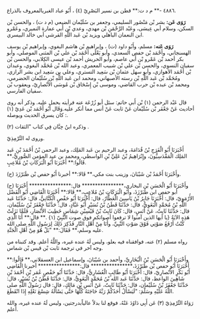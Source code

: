 ٤٨٨٦ -** م د ت:** قطن بن نسير البَصْرِيّ (٤) ، أَبُو عباد الغبريالمعروف بالذراع.

**رَوَى عَن:** بشر بْن مَنْصُور السليمي، وجعفر بن سُلَيْمان الضبعي (م د ت) ، والحسن بْن السكن، وسلام أبي عِيسَى، وعَبْد الرَّحْمَنِ بْن مهدي، وعدي بْن أَبي عمارة النميري، وعَمْرو ابن النعمان الباهلي ويزيد بْن عَبد اللَّهِ القرشي أبي خالد البيسري.

**رَوَى عَنه:** مسلم، وأَبُو داود (ت) ، وإبراهيم بْن هاشم البغوي، وإبراهيم بْن يوسف الهسنجاني، وأَحْمَد بْن حفص السعدي، وأبو يَعْلَى أَحْمَد بْن علي بْن المثنى الموصلي، وأبو بكر أحمد بْن عَمْرو بْن أَبي عاصم، وأبو الحريش أحمد بْن عيسى الكِلابي، والحسن بْن سفيان النسوي، والحسن بْن علي بْن شبيب المعمري، وعبد الله بْن مُحَمَّد البغوي، وعبدان بْن أَحْمَد الأهوازي، وأبو سهل عثمان بْن سَعِيد التستري، وعلي بن سَعِيد ابن بشر الرازي، ومُحَمَّد بْن عَبد اللَّهِ بْن رسته الأصبهاني، ومحمد ابن عَبد اللَّهِ بْن سُلَيْمان الحضرمي، ومحمد بْن عبده بْن حرب القاضي، وموسى بْن إِسْحَاق بْن مُوسَى الأَنْصارِيّ، ويعقوب بْن سفيان الفارسي.

قال عَبْد الرحمن (١) بْن أَبي حاتم: سئل أبو زُرْعَة عنه فرأيته يحمل عليه. وذكر أنه روى أحاديث عَنْ جَعْفَر بْن سُلَيْمان عَنْ ثابت عَنْ أنس مما أنكر عليه.وَقَال أَبُو أَحْمَد بْن عَدِيّ (١) : كان يسرق الحديث ويوصله.

وذكره ابنُ حِبَّان فِي كتاب "الثقات (٢) .

وروى له التِّرْمِذِيّ.

أَخْبَرَنَا أَبُو الْفَرَجِ بْنُ قُدَامَةَ، وعبد الرحيم بن عَبد المَلِك، وعبد الرحمن بْنُ أَحْمَدَ بْنِ عَبد المَلِك الْمَقْدَسِيُّونَ، وإِبْرَاهِيمُ بْنُ عَلِيِّ بْنِ الواسطي، ومحمد بن عبد المؤمن الصُّورِيُّ،** قَالُوا:** أَخْبَرَنَا أَبُو الْبَرَكَاتِ بْنُ مُلاعِبٍ.

(ح) وأَخْبَرَنَا أَحْمَدُ بْن شَيْبَانَ، وزينب بنت مكي،** قَالا:** أخبرنا أَبُو حفص بْن طَبَرْزَدَ.

(ح) وأَخْبَرَنَا أَبُو الْحَسَنِ بْن البخاري،**************** قال:**************** أَخْبَرَنَا أبو حفص ابن طَبَرْزَذَ، وأَبُو الْبَرَكَاتِ بْنُ مُلاعِبٍ،** قَالا:** أَخْبَرَنَا الْقَاضِي أَبُو الْفَضْل الأُرْمَوِيّ، قال: أَخْبَرَنَا جَابِرُ بْنُ يَاسِينَ الْعَطَّارُ، قال: أَخْبَرَنَا أَبُو حَفْصٍ الْكَتَّانِيُّ، قال: حَدَّثَنَا عَبد اللَّهِ بْنُ مُحَمَّدٍ الْبَغَوِيُّ، قال: حَدَّثَنَا قَطَنُ بْنُ نُسَيْرٍ أَبُو عَبَّادٍ، قال: حَدَّثَنَا جَعْفَرُ بْنُ سُلَيْمان، قال: حَدَّثَنَا ثَابِتٌ، عَنْ أَنَسٍ، قال: كَانَ ثَابِتُ بْنُ قَيْسِبْنِ شِمَاسٍ خَطِيبَ الأَنْصَارِ، فَلَمَّا نَزَلَتْ هَذِهِ الآيَةُ {يا أيها الذين آمنوا لا ترفعوا أصواتكم فوق صوت النَّبِيّ (١} .** قال:** أَنَا الَّذِي كُنْتُ أَرْفَعُ صَوْتِي فَوْقَ صَوْتِ النَّبِيِّ، وأَنَا مِنْ أَهْلِ النَّارِ فَذُكِرَ ذَلِكَ لِرَسُولِ اللَّهِ صلى الله عليه وسلم،** فَقَالَ:** "بَلْ هُوَ مِنْ أَهْلِ الْجَنَّةِ.

رواه مسلم (٢) عنه، فوافقناه فيه بعلو، وليس لَهُ عنده غيره، واللَّهُ أعلم. وقد كتبناه من وجه آخر في ترجمة ثابت بْن قيس بْن شماس.

وأَخْبَرَنَا أَبُو الْحَسَنِ بْنُ الْبُخَارِيِّ، وأحمد بن شَيْبَانَ، وإسماعيل ابن العسقلاني،** قَالُوا:** أَخْبَرَنَا أَبُو حفص بْن طَبَرْزَذَ،**************** قال:**************** أخبرنا الْقَاضِي أَبُو بَكْرٍ الأَنْصارِيّ، قال: أَخْبَرَنَا أَبُو طَالِبٍ الْعُشَارِيُّ، قال: حَدَّثَنَا أَبُو حَفْصٍ عُمَر بْنِ أَحْمَدَ بْنِ شَاهِينَ الواعظ، قال: حَدَّثَنَا عَبد الله بْنُ مُحَمَّدٍ الْبَغَوِيُّ، قال: حَدَّثَنَا قَطَنُ بْنُ نُسَيْرٍ، قال: حَدَّثَنَا جَعْفَرُ بْنُ سُلَيْمان، قال: حَدَّثَنَا ثَابِتٌ، عَنْ أَنَسِ بْنِ مَالِكٍ، قال: قال رَسُولُ اللَّهِ صلى اللَّهُ عَلَيْهِ وسَلَّمَ: "لَيَسْأَلُ أَحَدُكُمْ رَبَّهُ حَاجَتَهُ كُلَّهَا حَتَّى يَسْأَلَهُ شِسْعَ نَعْلِهِ إِذَا انْقَطَعَ.

رَوَاهُ التِّرْمِذِيّ (٣) عَن أَبِي دَاوُدَ عَنْهُ، فوقع لنا بدلاً عالياًبدرجتين، وليس لَهُ عنده غيره، والله أعلم.